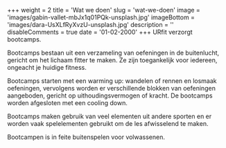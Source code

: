 +++
weight = 2
title = 'Wat we doen'
slug = 'wat-we-doen'
image = 'images/gabin-vallet-mbJx1q01PQk-unsplash.jpg'
imageBottom = 'images/dara-UsXLfRyXvzU-unsplash.jpg'
description = ''
disableComments = true
date = '01-02-2000'
+++
URfit verzorgt bootcamps.

Bootcamps bestaan uit een verzameling van oefeningen in de buitenlucht, gericht om het lichaam fitter te maken. Ze zijn toegankelijk voor iedereen, ongeacht je huidige fitness.

Bootcamps starten met een warming up: wandelen of rennen en losmaak oefeningen, vervolgens worden er verschillende blokken van oefeningen aangeboden, gericht op uithoudingsvermogen of kracht. De bootcamps worden afgesloten met een cooling down.

Bootcamps maken gebruik van veel elementen uit andere sporten en er worden vaak spelelementen gebruikt om de les afwisselend te maken.

Bootcampen is in feite buitenspelen voor volwassenen.